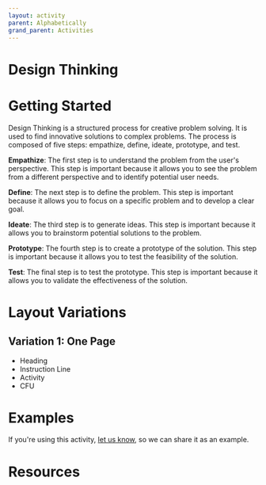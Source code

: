 ```yaml
---
layout: activity
parent: Alphabetically
grand_parent: Activities
---
```

# Design Thinking

# Getting Started

Design Thinking is a structured process for creative problem solving. It is used to find innovative solutions to complex problems. The process is composed of five steps: empathize, define, ideate, prototype, and test. 

**Empathize**: The first step is to understand the problem from the user's perspective. This step is important because it allows you to see the problem from a different perspective and to identify potential user needs. 

**Define**: The next step is to define the problem. This step is important because it allows you to focus on a specific problem and to develop a clear goal. 

**Ideate**: The third step is to generate ideas. This step is important because it allows you to brainstorm potential solutions to the problem. 

**Prototype**: The fourth step is to create a prototype of the solution. This step is important because it allows you to test the feasibility of the solution. 

**Test**: The final step is to test the prototype. This step is important because it allows you to validate the effectiveness of the solution.

# Layout Variations

## Variation 1: One Page

- Heading
- Instruction Line
- Activity
- CFU

# Examples
If you're using this activity, [let us know](https://github.com/Standards-and-Practices/structured-rapid-development/issues/new?assignees=&labels=documentation&template=example-submission.md&title=Example+of+%5Byour+pattern+here%5D), so we can share it as an example.
# Resources